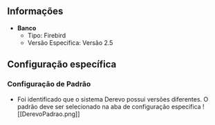 ## Informações
- **Banco**
    - Tipo: Firebird
    - Versão Especifica: Versão 2.5

## Configuração específica
### Configuração de Padrão
- Foi identificado que o sistema Derevo possui versões diferentes. O padrão deve ser selecionado na aba de configuração especifica
 ![[DerevoPadrao.png]]